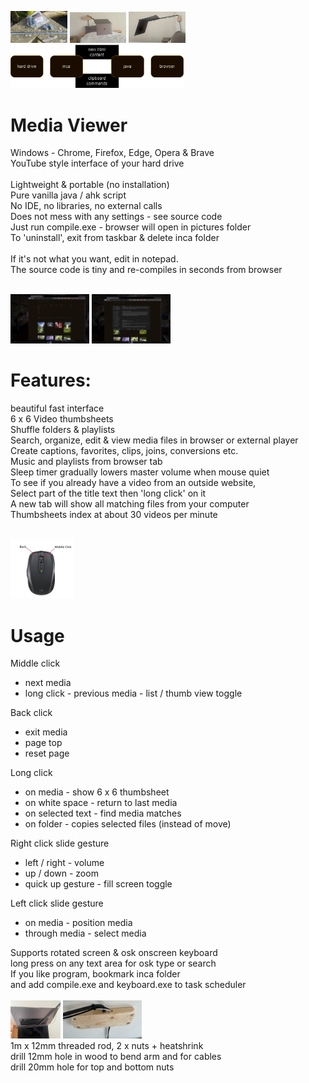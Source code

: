 <img src="screens/computer arm 5.jpg" width="18%"> <img src="screens/computer arm 2.jpg" width="18%"> <img src="screens/computer arm 1.jpg" width="18%">
<img src="screens/overview.png" width="54.9%"><br>

# Media Viewer<br>
Windows - Chrome, Firefox, Edge, Opera & Brave<br>
YouTube style interface of your hard drive<br><br>
Lightweight & portable (no installation)<br>
Pure vanilla java / ahk script<br>
No IDE, no libraries, no external calls<br> 
Does not mess with any settings - see source code<br>
Just run compile.exe - browser will open in pictures folder<br>
To 'uninstall', exit from taskbar & delete inca folder<br><br>
If it's not what you want, edit in notepad.<br>
The source code is tiny and re-compiles in seconds from browser<br><br>

<img src="screens/Screen 1.jpg" width="25%"> <img src="screens/Screen 2.jpg" width="25%"><br>

# Features:<br>
beautiful fast interface<br>
6 x 6 Video thumbsheets<br>
Shuffle folders & playlists<br>
Search, organize, edit & view media files in browser or external player<br>
Create captions, favorites, clips, joins, conversions etc.<br>
Music and playlists from browser tab<br>
Sleep timer gradually lowers master volume when mouse quiet<br>
To see if you already have a video from an outside website,<br>
Select part of the title text then 'long click' on it<br>
A new tab will show all matching files from your computer<br>
Thumbsheets index at about 30 videos per minute<br><br>

<img src="screens/mouse.jpg" width="20%"/>

# Usage

Middle click
- next media
- long click - previous media - list / thumb view toggle

Back click
- exit media
- page top
- reset page

Long click
- on media - show 6 x 6 thumbsheet
- on white space - return to last media
- on selected text - find media matches
- on folder - copies selected files (instead of move)

Right click slide gesture
- left / right - volume
- up / down - zoom
- quick up gesture - fill screen toggle

Left click slide gesture
- on media - position media
- through media - select media

Supports rotated screen & osk onscreen keyboard<br>
long press on any text area for osk type or search<br>
If you like program, bookmark inca folder<br>
and add compile.exe and keyboard.exe to task scheduler<br><br>
<img src="screens/computer arm 3.jpg" width="15.9%">   <img src="screens/computer arm 4.jpg" width="25%"><br>
1m x 12mm threaded rod, 2 x nuts + heatshrink<br>
drill 12mm hole in wood to bend arm and for cables<br>
drill 20mm hole for top and bottom nuts<br><br>


